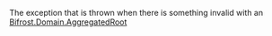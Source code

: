 The exception that is thrown when there is something invalid with
            an [Bifrost.Domain.AggregatedRoot](Bifrost.Domain.AggregatedRoot)